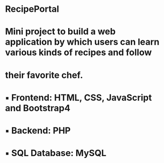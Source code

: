 # RecipePortal

# Mini project to build a web application by which users can learn various kinds of recipes and follow
# their favorite chef.
# ▪ Frontend: HTML, CSS, JavaScript and Bootstrap4
# ▪ Backend: PHP
# ▪ SQL Database: MySQL
 
